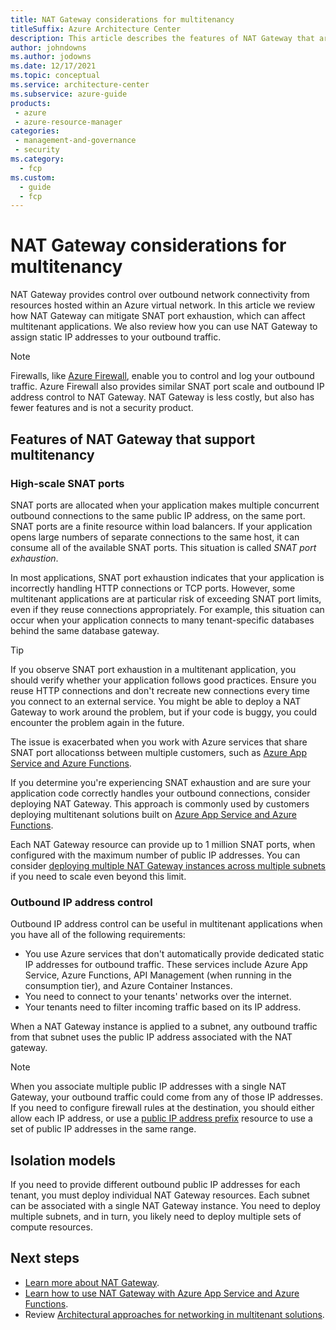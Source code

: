 ```yaml
---
title: NAT Gateway considerations for multitenancy
titleSuffix: Azure Architecture Center
description: This article describes the features of NAT Gateway that are useful when you work with multitenanted systems. It also provides links to guidance and examples for how to use NAT Gateway in a multitenant solution.
author: johndowns
ms.author: jodowns
ms.date: 12/17/2021
ms.topic: conceptual
ms.service: architecture-center
ms.subservice: azure-guide
products:
 - azure
 - azure-resource-manager
categories:
 - management-and-governance
 - security
ms.category:
  - fcp
ms.custom:
  - guide
  - fcp
---
```


# NAT Gateway considerations for multitenancy

NAT Gateway provides control over outbound network connectivity from resources hosted within an Azure virtual network. In this article we review how NAT Gateway can mitigate SNAT port exhaustion, which can affect multitenant applications. We also review how you can use NAT Gateway to assign static IP addresses to your outbound traffic.

> [!NOTE]
> Firewalls, like [Azure Firewall](/azure/firewall/overview), enable you to control and log your outbound traffic. Azure Firewall also provides similar SNAT port scale and outbound IP address control to NAT Gateway. NAT Gateway is less costly, but also has fewer features and is not a security product.

## Features of NAT Gateway that support multitenancy

### High-scale SNAT ports

SNAT ports are allocated when your application makes multiple concurrent outbound connections to the same public IP address, on the same port. SNAT ports are a finite resource within load balancers. If your application opens large numbers of separate connections to the same host, it can consume all of the available SNAT ports. This situation is called *SNAT port exhaustion*.
 
In most applications, SNAT port exhaustion indicates that your application is incorrectly handling HTTP connections or TCP ports. However, some multitenant applications are at particular risk of exceeding SNAT port limits, even if they reuse connections appropriately. For example, this situation can occur when your application connects to many tenant-specific databases behind the same database gateway.

> [!TIP]
> If you observe SNAT port exhaustion in a multitenant application, you should verify whether your application follows good practices. Ensure you reuse HTTP connections and don't recreate new connections every time you connect to an external service. You might be able to deploy a NAT Gateway to work around the problem, but if your code is buggy, you could encounter the problem again in the future.

The issue is exacerbated when you work with Azure services that share SNAT port allocationss between multiple customers, such as [Azure App Service and Azure Functions](/azure/app-service/troubleshoot-intermittent-outbound-connection-errors).

If you determine you're experiencing SNAT exhaustion and are sure your application code correctly handles your outbound connections, consider deploying NAT Gateway. This approach is commonly used by customers deploying multitenant solutions built on [Azure App Service and Azure Functions](/azure/app-service/networking/nat-gateway-integration).

Each NAT Gateway resource can provide up to 1 million SNAT ports, when configured with the maximum number of public IP addresses. You can consider [deploying multiple NAT Gateway instances across multiple subnets](/azure/virtual-network/nat-gateway/nat-gateway-resource#performance) if you need to scale even beyond this limit.

### Outbound IP address control

Outbound IP address control can be useful in multitenant applications when you have all of the following requirements:

- You use Azure services that don't automatically provide dedicated static IP addresses for outbound traffic. These services include Azure App Service, Azure Functions, API Management (when running in the consumption tier), and Azure Container Instances.
- You need to connect to your tenants' networks over the internet.
- Your tenants need to filter incoming traffic based on its IP address.

When a NAT Gateway instance is applied to a subnet, any outbound traffic from that subnet uses the public IP address associated with the NAT gateway.

> [!NOTE]
> When you associate multiple public IP addresses with a single NAT Gateway, your outbound traffic could come from any of those IP addresses. If you need to configure firewall rules at the destination, you should either allow each IP address, or use a [public IP address prefix](/azure/virtual-network/ip-services/public-ip-address-prefix) resource to use a set of public IP addresses in the same range.

## Isolation models

If you need to provide different outbound public IP addresses for each tenant, you must deploy individual NAT Gateway resources. Each subnet can be associated with a single NAT Gateway instance. You need to deploy multiple subnets, and in turn, you likely need to deploy multiple sets of compute resources.

## Next steps

- [Learn more about NAT Gateway](/azure/virtual-network/nat-gateway/nat-gateway-resource).
- [Learn how to use NAT Gateway with Azure App Service and Azure Functions](/azure/app-service/networking/nat-gateway-integration).
- Review [Architectural approaches for networking in multitenant solutions](../approaches/networking.md).
